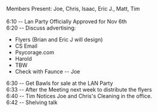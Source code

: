 Members Present:  Joe, Chris, Isaac, Eric  J., Matt, Tim
<br><br>
6:10 -- Lan Party Officially Approved for Nov 6th<br>
6:20 -- Discuss advertising:<br>
<ul><li>Flyers (Brian and Eric J will design)<br>
<li>CS Email
<li>Psycorage.com
<li>Harold
<li>TBW
<li>Check with Faunce -- Joe
</uL>
6:30 -- Get Bawls for sale at the LAN Party<br>
6:33 -- After the Meeting next week to distribute the flyers<br>
6:40 -- Tim Notices Joe and Chris's Cleaning in the office.<br>
6:42 -- Shelving talk<br>
